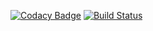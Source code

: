 [![Codacy Badge](https://app.codacy.com/project/badge/Grade/ccf76489b9074368bf86218383dfcbbe)](https://www.codacy.com/manual/metin_akin_bursa/python-messaging?utm_source=github.com&amp;utm_medium=referral&amp;utm_content=akinmetin/python-messaging&amp;utm_campaign=Badge_Grade)
[![Build Status](https://travis-ci.org/akinmetin/python-messaging.svg?branch=master)](https://travis-ci.org/akinmetin/python-messaging)